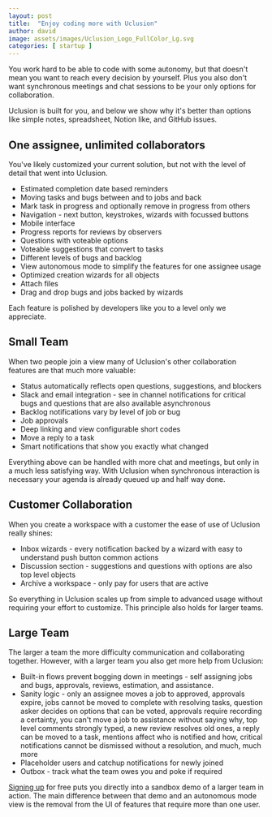 ```yaml
---
layout: post
title:  "Enjoy coding more with Uclusion"
author: david
image: assets/images/Uclusion_Logo_FullColor_Lg.svg
categories: [ startup ]
---
```

You work hard to be able to code with some autonomy, but that doesn't mean you want 
to reach every decision by yourself. Plus you also don't want synchronous meetings and chat 
sessions to be your only options for collaboration.

Uclusion is built for you, and below we show why it's better than options like 
simple notes, spreadsheet, Notion like, and GitHub issues.

## One assignee, unlimited collaborators
You've likely customized your current solution, but not with the level of detail that went into Uclusion.
* Estimated completion date based reminders
* Moving tasks and bugs between and to jobs and back
* Mark task in progress and optionally remove in progress from others
* Navigation - next button, keystrokes, wizards with focussed buttons
* Mobile interface
* Progress reports for reviews by observers
* Questions with voteable options
* Voteable suggestions that convert to tasks
* Different levels of bugs and backlog
* View autonomous mode to simplify the features for one assignee usage
* Optimized creation wizards for all objects
* Attach files
* Drag and drop bugs and jobs backed by wizards

Each feature is polished by developers like you to a level only we appreciate.

## Small Team
When two people join a view many of Uclusion's other collaboration features are that much more
valuable:
* Status automatically reflects open questions, suggestions, and blockers
* Slack and email integration - see in channel notifications for critical
bugs and questions that are also available asynchronous
* Backlog notifications vary by level of job or bug
* Job approvals
* Deep linking and view configurable short codes
* Move a reply to a task
* Smart notifications that show you exactly what changed

Everything above can be handled with more chat and meetings,
but only in a much less satisfying way. With Uclusion when synchronous 
interaction is necessary your agenda is already queued up and half way
done.

## Customer Collaboration
When you create a workspace with a customer the ease of use of Uclusion 
really shines:
* Inbox wizards - every notification backed by a wizard with easy to understand push
button common actions
* Discussion section - suggestions and questions with options are also
top level objects
* Archive a workspace - only pay for users that are active

So everything in Uclusion scales up from simple to advanced usage
without requiring your effort to customize. This principle also
holds for larger teams.

## Large Team
The larger a team the more difficulty communication and collaborating 
together. However, with a larger team you also get more help from 
Uclusion:
* Built-in flows prevent bogging down in meetings -
self assigning jobs and bugs, approvals, reviews, estimation, and 
assistance.
* Sanity logic - only an assignee moves a job to approved,
approvals expire, jobs cannot be moved to complete with resolving tasks,
question asker decides on options that can be voted, approvals require
recording a certainty, you can't move a job to assistance without saying
why, top level comments strongly typed, a new review
resolves old ones, a reply can be moved to a task, mentions
affect who is notified and how, critical notifications cannot be 
dismissed without a resolution, and much, much more
* Placeholder users and catchup notifications for newly joined
* Outbox - track what the team owes you and poke if required

[Signing up](https://uclusion.com) for free puts you directly into a sandbox demo of a larger team in action.
The main difference between that demo and an autonomous mode view is the removal from the UI of features that require 
more than one user.







